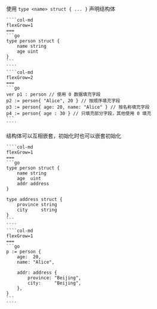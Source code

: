 使用 `type <name> struct { ... }` 声明结构体

`````col
````col-md
flexGrow=1
===
```go
type person struct {
    name string
    age uint
}
```
````
````col-md
flexGrow=2
===
```go
ver p1 : person // 使用 0 数据填充字段
p2 := person{ "Alice", 20 } // 按顺序填充字段
p3 := person{ age: 20, name: "Alice" } // 按名称填充字段
p4 := person{ age : 30 } // 只填充部分字段，其他使用 0 填充
```
````
`````

结构体可以互相嵌套，初始化时也可以嵌套初始化

`````col
````col-md
flexGrow=1
===
```go
type person struct {
    name string
    age  uint
    addr address
}

type address struct {
    province string
    city     string
}
```
````
````col-md
flexGrow=1
===
```go
p := person {
    age:  20,
    name: "Alice",

	addr: address {
        province: "Beijing",
        city:     "Beijing",
    },
}
```
````
`````
